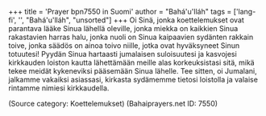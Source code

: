 +++
title = 'Prayer bpn7550 in Suomi'
author = "Bahá'u'lláh"
tags = ['lang-fi', '', "Bahá'u'lláh", "unsorted"]
+++
Oi Sinä, jonka koettelemukset ovat parantava lääke Sinua lähellä oleville, jonka miekka on kaikkien Sinua rakastavien harras halu, jonka nuoli on Sinua kaipaavien sydänten rakkain toive, jonka säädös on ainoa toivo niille, jotka ovat hyväksyneet Sinun totuutesi! Pyydän Sinua hartaasti jumalaisen suloisuutesi ja kasvojesi kirkkauden loiston kautta lähettämään meille alas korkeuksistasi sitä, mikä tekee meidät kykeneviksi pääsemään Sinua lähelle. Tee sitten, oi Jumalani, jalkamme vakaiksi asiassasi, kirkasta sydämemme tietosi loistolla ja valaise rintamme nimiesi kirkkaudella.

(Source category: Koettelemukset)
(Bahaiprayers.net ID: 7550)
